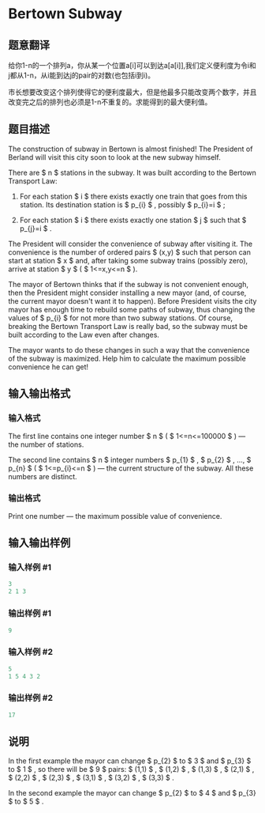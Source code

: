 # Bertown Subway

## 题意翻译

给你1-n的一个排列a，你从某一个位置a[i]可以到达a[a[i]],我们定义便利度为令i和j都从1-n，从i能到达j的pair的对数(也包括i到i)。

市长想要改变这个排列使得它的便利度最大，但是他最多只能改变两个数字，并且改变完之后的排列也必须是1-n不重复的。求能得到的最大便利值。

## 题目描述

The construction of subway in Bertown is almost finished! The President of Berland will visit this city soon to look at the new subway himself.

There are $ n $ stations in the subway. It was built according to the Bertown Transport Law:

1. For each station $ i $ there exists exactly one train that goes from this station. Its destination station is $ p_{i} $ , possibly $ p_{i}=i $ ;

2. For each station $ i $ there exists exactly one station $ j $ such that $ p_{j}=i $ .

The President will consider the convenience of subway after visiting it. The convenience is the number of ordered pairs $ (x,y) $ such that person can start at station $ x $ and, after taking some subway trains (possibly zero), arrive at station $ y $ ( $ 1<=x,y<=n $ ).

The mayor of Bertown thinks that if the subway is not convenient enough, then the President might consider installing a new mayor (and, of course, the current mayor doesn't want it to happen). Before President visits the city mayor has enough time to rebuild some paths of subway, thus changing the values of $ p_{i} $ for not more than two subway stations. Of course, breaking the Bertown Transport Law is really bad, so the subway must be built according to the Law even after changes.

The mayor wants to do these changes in such a way that the convenience of the subway is maximized. Help him to calculate the maximum possible convenience he can get!

## 输入输出格式

### 输入格式

The first line contains one integer number $ n $ ( $ 1<=n<=100000 $ ) — the number of stations.

The second line contains $ n $ integer numbers $ p_{1} $ , $ p_{2} $ , ..., $ p_{n} $ ( $ 1<=p_{i}<=n $ ) — the current structure of the subway. All these numbers are distinct.

### 输出格式

Print one number — the maximum possible value of convenience.

## 输入输出样例

### 输入样例 #1

```cpp
3
2 1 3

```
### 输出样例 #1

```cpp
9

```
### 输入样例 #2

```cpp
5
1 5 4 3 2

```
### 输出样例 #2

```cpp
17

```
## 说明

In the first example the mayor can change $ p_{2} $ to $ 3 $ and $ p_{3} $ to $ 1 $ , so there will be $ 9 $ pairs: $ (1,1) $ , $ (1,2) $ , $ (1,3) $ , $ (2,1) $ , $ (2,2) $ , $ (2,3) $ , $ (3,1) $ , $ (3,2) $ , $ (3,3) $ .

In the second example the mayor can change $ p_{2} $ to $ 4 $ and $ p_{3} $ to $ 5 $ .

